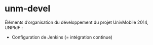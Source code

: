 unm-devel
=========

Éléments d’organisation du développement du projet UnivMobile 2014, UNPIdF :

  * Configuration de Jenkins (= intégration continue)
 